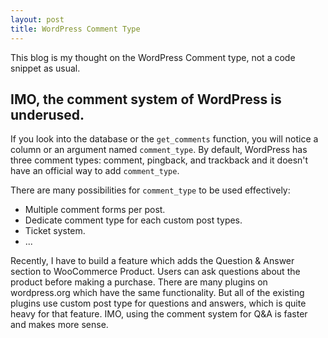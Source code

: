 ```yaml
---
layout: post
title: WordPress Comment Type
---
```


This blog is my thought on the WordPress Comment type, not a code snippet as usual.

## IMO, the comment system of WordPress is underused.
If you look into the database or the `get_comments` function, you will notice a column or an argument named `comment_type`. By default, WordPress has three comment types: comment, pingback, and trackback and it doesn't have an official way to add `comment_type`.

There are many possibilities for `comment_type` to be used effectively:
- Multiple comment forms per post.
- Dedicate comment type for each custom post types.
- Ticket system.
- ...

Recently, I have to build a feature which adds the Question & Answer section to WooCommerce Product. Users can ask questions about the product before making a purchase. There are many plugins on wordpress.org which have the same functionality. But all of the existing plugins use custom post type for questions and answers, which is quite heavy for that feature. IMO, using the comment system for Q&A is faster and makes more sense.
